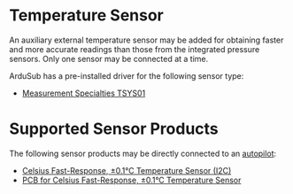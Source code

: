 # Temperature Sensor

An auxiliary external temperature sensor may be added for obtaining faster and more accurate readings than those from the integrated pressure sensors. Only one sensor may be connected at a time.

ArduSub has a pre-installed driver for the following sensor type:

* [Measurement Specialties TSYS01](https://www.te.com/commerce/DocumentDelivery/DDEController?Action=showdoc&DocId=Data+Sheet%7FTSYS01%7FA%7Fpdf%7FEnglish%7FENG_DS_TSYS01_A.pdf%7FG-NICO-018)


# Supported Sensor Products

The following sensor products may be directly connected to an [autopilot]():
* [Celsius Fast-Response, ±0.1°C Temperature Sensor (I2C)](https://bluerobotics.com/store/sensors-sonars-cameras/sensors/celsius-sensor-r1/)
* [PCB for Celsius Fast-Response, ±0.1°C Temperature Sensor](https://bluerobotics.com/store/sensors-sonars-cameras/sensors/celsius-sensor-pcb-r1/)

